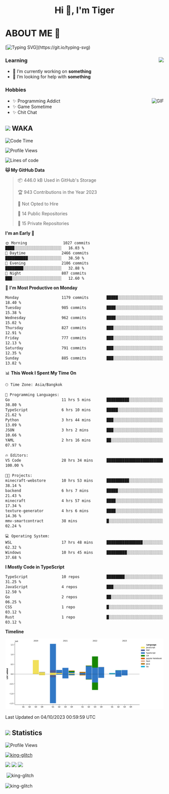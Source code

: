 <h1 align="center">Hi 👋, I'm Tiger</h1>




# ABOUT ME 💬

[![Typing SVG](https://readme-typing-svg.herokuapp.com?color=22F771&vCenter=true&lines=A+perssionate+developer+from+nowhere.)](https://git.io/typing-svg)

<div>
 <img align="right" src="https://spotify-github-profile.vercel.app/api/view?uid=12129734423&cover_image=false&theme=default&bar_color=22d016&bar_color_cover=true" />
 <h3>Learning</h3>
 
 <ul>
  <li>🔭 I’m currently working on <b>something</b></li>
  <li>🤝 I’m looking for help with <b>something</b></li>
 </ul>
 
</div>
<div>
 <h3>Hobbies</h3>
 <img align="right" height="475px"  alt="GIF" src="https://i.pinimg.com/originals/1f/b7/db/1fb7dbee557e5ed509f7517da8a84d58.gif" />
 <ul>
  <li>✨ Programming Addict</li>
  <li>✨ Game Sometime</li>
  <li>✨ Chit Chat</li>
 </ul>
 
</div>



## <img height="40" src="https://raw.githubusercontent.com/innng/innng/master/assets/kyubey.gif"/> WAKA

<!--START_SECTION:waka-->
![Code Time](http://img.shields.io/badge/Code%20Time-1%2C578%20hrs%2025%20mins-blue)

![Profile Views](http://img.shields.io/badge/Profile%20Views-5-blue)

![Lines of code](https://img.shields.io/badge/From%20Hello%20World%20I%27ve%20Written-5.3%20million%20lines%20of%20code-blue)

**🐱 My GitHub Data** 

> 📦 446.0 kB Used in GitHub's Storage 
 > 
> 🏆 943 Contributions in the Year 2023
 > 
> 🚫 Not Opted to Hire
 > 
> 📜 14 Public Repositories 
 > 
> 🔑 15 Private Repositories 
 > 
**I'm an Early 🐤** 

```text
🌞 Morning                1027 commits        ████░░░░░░░░░░░░░░░░░░░░░   16.03 % 
🌆 Daytime                2466 commits        ██████████░░░░░░░░░░░░░░░   38.50 % 
🌃 Evening                2106 commits        ████████░░░░░░░░░░░░░░░░░   32.88 % 
🌙 Night                  807 commits         ███░░░░░░░░░░░░░░░░░░░░░░   12.60 % 
```
📅 **I'm Most Productive on Monday** 

```text
Monday                   1179 commits        █████░░░░░░░░░░░░░░░░░░░░   18.40 % 
Tuesday                  985 commits         ████░░░░░░░░░░░░░░░░░░░░░   15.38 % 
Wednesday                962 commits         ████░░░░░░░░░░░░░░░░░░░░░   15.02 % 
Thursday                 827 commits         ███░░░░░░░░░░░░░░░░░░░░░░   12.91 % 
Friday                   777 commits         ███░░░░░░░░░░░░░░░░░░░░░░   12.13 % 
Saturday                 791 commits         ███░░░░░░░░░░░░░░░░░░░░░░   12.35 % 
Sunday                   885 commits         ███░░░░░░░░░░░░░░░░░░░░░░   13.82 % 
```


📊 **This Week I Spent My Time On** 

```text
🕑︎ Time Zone: Asia/Bangkok

💬 Programming Languages: 
Go                       11 hrs 5 mins       ██████████░░░░░░░░░░░░░░░   38.80 % 
TypeScript               6 hrs 10 mins       █████░░░░░░░░░░░░░░░░░░░░   21.62 % 
Python                   3 hrs 44 mins       ███░░░░░░░░░░░░░░░░░░░░░░   13.09 % 
JSON                     3 hrs 2 mins        ███░░░░░░░░░░░░░░░░░░░░░░   10.66 % 
YAML                     2 hrs 16 mins       ██░░░░░░░░░░░░░░░░░░░░░░░   07.97 % 

🔥 Editors: 
VS Code                  28 hrs 34 mins      █████████████████████████   100.00 % 

🐱‍💻 Projects: 
minecraft-webstore       10 hrs 53 mins      ██████████░░░░░░░░░░░░░░░   38.14 % 
backend                  6 hrs 7 mins        █████░░░░░░░░░░░░░░░░░░░░   21.43 % 
minecraft                4 hrs 57 mins       ████░░░░░░░░░░░░░░░░░░░░░   17.34 % 
texture-generator        4 hrs 6 mins        ████░░░░░░░░░░░░░░░░░░░░░   14.36 % 
mmv-smartcontract        38 mins             █░░░░░░░░░░░░░░░░░░░░░░░░   02.24 % 

💻 Operating System: 
WSL                      17 hrs 48 mins      ████████████████░░░░░░░░░   62.32 % 
Windows                  10 hrs 45 mins      █████████░░░░░░░░░░░░░░░░   37.68 % 
```

**I Mostly Code in TypeScript** 

```text
TypeScript               10 repos            ████████░░░░░░░░░░░░░░░░░   31.25 % 
JavaScript               4 repos             ███░░░░░░░░░░░░░░░░░░░░░░   12.50 % 
Go                       2 repos             ██░░░░░░░░░░░░░░░░░░░░░░░   06.25 % 
CSS                      1 repo              █░░░░░░░░░░░░░░░░░░░░░░░░   03.12 % 
Rust                     1 repo              █░░░░░░░░░░░░░░░░░░░░░░░░   03.12 % 
```



**Timeline**

![Lines of Code chart](https://raw.githubusercontent.com/king-glitch/king-glitch/main/assets/bar_graph.png)


 Last Updated on 04/10/2023 00:59:59 UTC
<!--END_SECTION:waka-->
## <img height="40" src="https://raw.githubusercontent.com/innng/innng/master/assets/kyubey.gif"/> Statistics
![Profile Views](https://komarev.com/ghpvc/?username=king-glitch)  

<p align="left"> 
 <a href="https://github.com/ryo-ma/github-profile-trophy">
  <img src="https://github-profile-trophy.vercel.app/?username=king-glitch&theme=dracula" alt="king-glitch" />
 </a> </p>

![](https://github-profile-summary-cards.vercel.app/api/cards/profile-details?username=king-glitch&theme=dracula)
![](https://github-profile-summary-cards.vercel.app/api/cards/stats?username=king-glitch&theme=dracula) 
![](https://github-profile-summary-cards.vercel.app/api/cards/productive-time?username=king-glitch&theme=dracula)


<p>&nbsp;<img align="center" src="https://github-readme-stats.vercel.app/api?username=king-glitch&theme=dracula" alt="king-glitch" /></p>

<p><img align="center" src="https://github-readme-streak-stats.herokuapp.com/?user=king-glitch&theme=dracula" alt="king-glitch" /></p>
